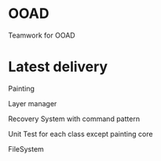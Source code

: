 # OOAD
Teamwork for OOAD


# Latest delivery

Painting
<br>

Layer manager
<br>

Recovery System with command pattern
<br>

Unit Test for each class except painting core
<br>

FileSystem